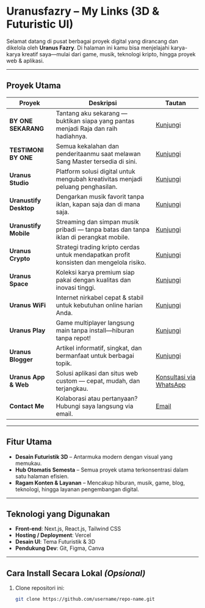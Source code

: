 # Uranusfazry – My Links (3D & Futuristic UI)

Selamat datang di pusat berbagai proyek digital yang dirancang dan dikelola oleh **Uranus Fazry**. Di halaman ini kamu bisa menjelajahi karya-karya kreatif saya—mulai dari game, musik, teknologi kripto, hingga proyek web & aplikasi.

---

##  Proyek Utama

| Proyek               | Deskripsi                                                                                       | Tautan                                              |
|----------------------|--------------------------------------------------------------------------------------------------|-----------------------------------------------------|
| **BY ONE SEKARANG**  | Tantang aku sekarang — buktikan siapa yang pantas menjadi Raja dan raih hadiahnya.             | [Kunjungi](https://website-induk.vercel.app/)       |
| **TESTIMONI BY ONE** | Semua kekalahan dan penderitaanmu saat melawan Sang Master tersedia di sini.                   | [Kunjungi](https://testimoni-dun.vercel.app/)       |
| **Uranus Studio**    | Platform solusi digital untuk mengubah kreativitas menjadi peluang penghasilan.                 | [Kunjungi](https://musicfazry.vercel.app/)          |
| **Uranustify Desktop** | Dengarkan musik favorit tanpa iklan, kapan saja dan di mana saja.                          | [Kunjungi](https://uranustify-desktop.vercel.app/)  |
| **Uranustify Mobile** | Streaming dan simpan musik pribadi — tanpa batas dan tanpa iklan di perangkat mobile.        | [Kunjungi](https://uranustify.vercel.app/)          |
| **Uranus Crypto**    | Strategi trading kripto cerdas untuk mendapatkan profit konsisten dan mengelola risiko.        | [Kunjungi](https://uranus-crypto-three.vercel.app/) |
| **Uranus Space**     | Koleksi karya premium siap pakai dengan kualitas dan inovasi tinggi.                           | [Kunjungi](https://trakteer.id/)                    |
| **Uranus WiFi**      | Internet nirkabel cepat & stabil untuk kebutuhan online harian Anda.                           | [Kunjungi](https://uranusfazry-wifi-wireless.vercel.app/) |
| **Uranus Play**      | Game multiplayer langsung main tanpa install—hiburan tanpa repot!                             | [Kunjungi](https://uranus-play.vercel.app/)         |
| **Uranus Blogger**   | Artikel informatif, singkat, dan bermanfaat untuk berbagai topik.                             | [Kunjungi](https://uranusfazry.blogspot.com/)       |
| **Uranus App & Web** | Solusi aplikasi dan situs web custom — cepat, mudah, dan terjangkau.                         | [Konsultasi via WhatsApp](https://wa.me/)           |
| **Contact Me**       | Kolaborasi atau pertanyaan? Hubungi saya langsung via email.                                  | [Email](mailto:uranusfazry@example.com)             |

---

##  Fitur Utama

- **Desain Futuristik 3D** – Antarmuka modern dengan visual yang memukau.
- **Hub Otomatis Semesta** – Semua proyek utama terkonsentrasi dalam satu halaman efisien.
- **Ragam Konten & Layanan** – Mencakup hiburan, musik, game, blog, teknologi, hingga layanan pengembangan digital.

---

##  Teknologi yang Digunakan

- **Front-end**: Next.js, React.js, Tailwind CSS  
- **Hosting / Deployment**: Vercel  
- **Desain UI**: Tema Futuristik & 3D  
- **Pendukung Dev**: Git, Figma, Canva

---

##  Cara Install Secara Lokal *(Opsional)*

1. Clone repositori ini:
   ```bash
   git clone https://github.com/username/repo-name.git
